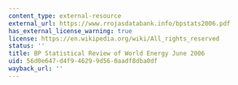```yaml
---
content_type: external-resource
external_url: https://www.rrojasdatabank.info/bpstats2006.pdf
has_external_license_warning: true
license: https://en.wikipedia.org/wiki/All_rights_reserved
status: ''
title: BP Statistical Review of World Energy June 2006
uid: 56d0e647-d4f9-4629-9d56-0aadf8dba0df
wayback_url: ''
---
```

